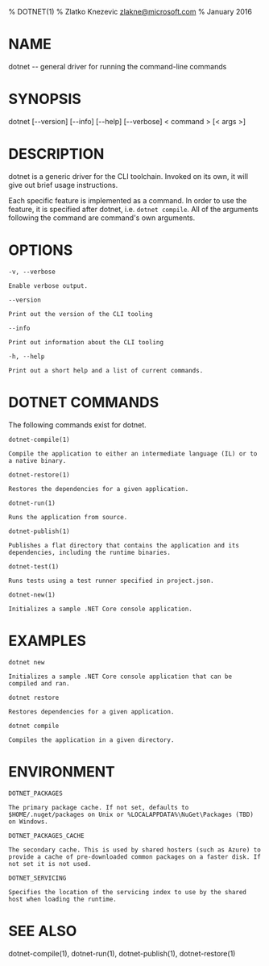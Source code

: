 % DOTNET(1)
% Zlatko Knezevic zlakne@microsoft.com
% January 2016

# NAME

dotnet -- general driver for running the command-line commands

# SYNOPSIS

dotnet [--version] [--info] [--help] [--verbose] < command > [< args >]

# DESCRIPTION
dotnet is a generic driver for the CLI toolchain. Invoked on its own, it will give out brief usage instructions. 

Each specific feature is implemented as a command. In order to use the feature, it is specified after dotnet, i.e. `dotnet compile`. All of the arguments following the command are command's own arguments.  


# OPTIONS
`-v, --verbose`

    Enable verbose output.

`--version`

    Print out the version of the CLI tooling

`--info`

    Print out information about the CLI tooling

`-h, --help`

    Print out a short help and a list of current commands. 

# DOTNET COMMANDS

The following commands exist for dotnet.

`dotnet-compile(1)`

    Compile the application to either an intermediate language (IL) or to a native binary. 

`dotnet-restore(1)`

    Restores the dependencies for a given application. 

`dotnet-run(1)`

    Runs the application from source.

`dotnet-publish(1)`

    Publishes a flat directory that contains the application and its dependencies, including the runtime binaries. 

`dotnet-test(1)`

    Runs tests using a test runner specified in project.json.

`dotnet-new(1)`

    Initializes a sample .NET Core console application. 

# EXAMPLES

`dotnet new`

    Initializes a sample .NET Core console application that can be compiled and ran.

`dotnet restore`

    Restores dependencies for a given application. 

`dotnet compile`

    Compiles the application in a given directory. 

# ENVIRONMENT 

`DOTNET_PACKAGES`

    The primary package cache. If not set, defaults to $HOME/.nuget/packages on Unix or %LOCALAPPDATA%\NuGet\Packages (TBD) on Windows.

`DOTNET_PACKAGES_CACHE`

    The secondary cache. This is used by shared hosters (such as Azure) to provide a cache of pre-downloaded common packages on a faster disk. If not set it is not used.

`DOTNET_SERVICING`

    Specifies the location of the servicing index to use by the shared host when loading the runtime. 

# SEE ALSO
dotnet-compile(1), dotnet-run(1), dotnet-publish(1), dotnet-restore(1)
